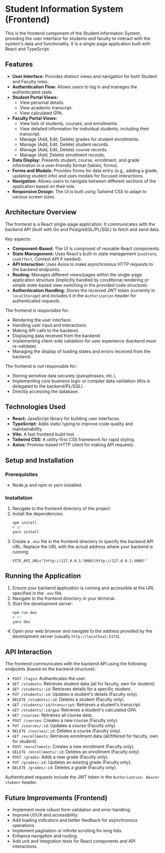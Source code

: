 # Student Information System (Frontend)

This is the frontend component of the Student Information System, providing the user interface for students and faculty to interact with the system's data and functionality. It is a single-page application built with React and TypeScript.

## Features

* **User Interface:** Provides distinct views and navigation for both Student and Faculty roles.
* **Authentication Flow:** Allows users to log in and manages the authenticated state.
* **Student Portal Views:**
    * View personal details.
    * View academic transcript.
    * View calculated GPA.
* **Faculty Portal Views:**
    * View lists of students, courses, and enrollments.
    * View detailed information for individual students, including their transcript.
    * Manage (Add, Edit, Delete) grades for student enrollments.
    * Manage (Add, Edit, Delete) student records.
    * Manage (Add, Edit, Delete) course records.
    * Manage (Add, Delete) enrollment records.
* **Data Display:** Presents student, course, enrollment, and grade information in a user-friendly format (tables, forms).
* **Forms and Modals:** Provides forms for data entry (e.g., adding a grade, updating student info) and uses modals for focused interactions.
* **Navigation:** Allows users to navigate between different sections of the application based on their role.
* **Responsive Design:** The UI is built using Tailwind CSS to adapt to various screen sizes.

## Architecture Overview

The frontend is a React single-page application. It communicates with the backend API (built with Go and PostgreSQL/PL/SQL) to fetch and send data.

Key aspects:
* **Component-Based:** The UI is composed of reusable React components.
* **State Management:** Uses React's built-in state management (`useState`, `useEffect`, Context API if needed).
* **API Interaction:** Uses Axios to make asynchronous HTTP requests to the backend endpoints.
* **Routing:** Manages different views/pages within the single-page application structure (implicitly handled by conditional rendering or simple state-based view switching in the provided code structure).
* **Authentication Handling:** Stores the received JWT token (currently in `localStorage`) and includes it in the `Authorization` header for authenticated requests.

The frontend is responsible for:
* Rendering the user interface.
* Handling user input and interactions.
* Making API calls to the backend.
* Displaying data received from the backend.
* Implementing client-side validation for user experience (backend must re-validate).
* Managing the display of loading states and errors received from the backend.

The frontend is *not* responsible for:
* Storing sensitive data securely (passphrases, etc.).
* Implementing core business logic or complex data validation (this is delegated to the backend/PL/SQL).
* Directly accessing the database.

## Technologies Used

* **React:** JavaScript library for building user interfaces.
* **TypeScript:** Adds static typing to improve code quality and maintainability.
* **Vite:** A fast frontend build tool.
* **Tailwind CSS:** A utility-first CSS framework for rapid styling.
* **Axios:** Promise-based HTTP client for making API requests.

## Setup and Installation

### Prerequisites

* Node.js and npm or yarn installed.

### Installation

1.  Navigate to the frontend directory of the project.
2.  Install the dependencies:
    ```bash
    npm install
    # or
    yarn install
    ```
3.  Create a `.env` file in the frontend directory to specify the backend API URL. Replace the URL with the actual address where your backend is running:
    ```env
    VITE_API_URL="[http://127.0.0.1:3000](http://127.0.0.1:3000)"
    ```

## Running the Application

1.  Ensure your backend application is running and accessible at the URL specified in the `.env` file.
2.  Navigate to the frontend directory in your terminal.
3.  Start the development server:
    ```bash
    npm run dev
    # or
    yarn dev
    ```
4.  Open your web browser and navigate to the address provided by the development server (usually `http://localhost:5173`).

## API Interaction

The frontend communicates with the backend API using the following endpoints (based on the backend structure):

* `POST /login`: Authenticates the user.
* `GET /students`: Retrieves student data (all for faculty, own for student).
* `GET /students/:id`: Retrieves details for a specific student.
* `PUT /students/:id`: Updates a student's details (Faculty only).
* `DELETE /students/:id`: Deletes a student (Faculty only).
* `GET /students/:id/transcript`: Retrieves a student's transcript.
* `GET /students/:id/gpa`: Retrieves a student's calculated GPA.
* `GET /courses`: Retrieves all course data.
* `POST /courses`: Creates a new course (Faculty only).
* `PUT /courses/:id`: Updates a course (Faculty only).
* `DELETE /courses/:id`: Deletes a course (Faculty only).
* `GET /enrollments`: Retrieves enrollment data (all/filtered for faculty, own for student).
* `POST /enrollments`: Creates a new enrollment (Faculty only).
* `DELETE /enrollments/:id`: Deletes an enrollment (Faculty only).
* `POST /grades`: Adds a new grade (Faculty only).
* `PUT /grades/:id`: Updates an existing grade (Faculty only).
* `DELETE /grades/:id`: Deletes a grade (Faculty only).

Authenticated requests include the JWT token in the `Authorization: Bearer <token>` header.

## Future Improvements (Frontend)

* Implement more robust form validation and error handling.
* Improve UI/UX and accessibility.
* Add loading indicators and better feedback for asynchronous operations.
* Implement pagination or infinite scrolling for long lists.
* Enhance navigation and routing.
* Add unit and integration tests for React components and API interactions.

